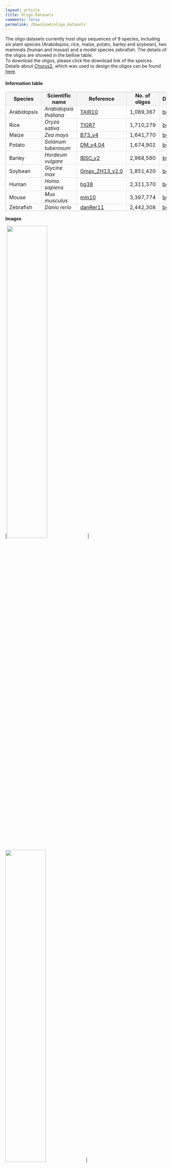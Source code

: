 ```yaml
---
layout: article
title: Oligo Datasets
comments: false
permalink: /Download/oligo_datasets
---
```


The oligo datasets currently host oligo sequences of 9 species, including six plant species (Arabidopsis, rice, maize, potato, barley and soybean), two mammals (human and mouse) and a model species zebrafish. The details of the oligos are showed in the bellow table.  
To download the oligos, please click the download link of the speices. Details about [Chorus2](#chorus_def), which was used to design the oligos can be found [here](https://github.com/zhangtaolab/Chorus2).

#### Information table

<style type="text/css">
    table {
        width: 100%; 
        max-width: 65em; 
        border: 1px solid #dedede; 
        margin: 15px auto; 
        border-collapse: collapse; 
        empty-cells: show; 
    }
    table th,
    table td {
        border: 1px solid #dedede; 
        padding: 0 10px; 
    }
    table th {
        font-weight: bold;
        background: rgb(245, 245, 245); 
}
</style>

|Species|Scientific name |Reference |No. of oligos |Download1|Download2|
|---        |---                   |---                                                                   |---         |---     |---     |
|Arabidopsis|*Arabidopsis thaliana*|[TAIR10](https://www.arabidopsis.org/)                                |1,089,367   |[bed](http://jianglab.plantbiology.msu.edu/oligo_datasets/data/TAIR10.bed.bgz)|[bed](https://bioinfor.yzu.edu.cn/download/oligodatasets/TAIR10.bed.bgz)|
|Rice       |*Oryza sativa*        |[TIGR7](http://rice.plantbiology.msu.edu/)                            |1,710,279   |[bed](http://jianglab.plantbiology.msu.edu/oligo_datasets/data/TIGR7.bed.bgz)|[bed](https://bioinfor.yzu.edu.cn/download/oligodatasets/TIGR7.bed.bgz)|
|Maize      |*Zea mays*            |[B73_v4](https://www.maizegdb.org/)                                   |1,641,770   |[bed](http://jianglab.plantbiology.msu.edu/oligo_datasets/data/B73_v4.bed.bgz)|[bed](https://bioinfor.yzu.edu.cn/download/oligodatasets/B73_v4.bed.bgz)|
|Potato     |*Solanum tuberosum*   |[DM_v4.04](http://solanaceae.plantbiology.msu.edu/pgsc_download.shtml)|1,674,902   |[bed](http://jianglab.plantbiology.msu.edu/oligo_datasets/data/DM_v404.bed.bgz)|[bed](https://bioinfor.yzu.edu.cn/download/oligodatasets/DM_v404.bed.bgz)|
|Barley     |*Hordeum vulgare*     |[IBSC_v2](http://plants.ensembl.org/Hordeum_vulgare/Info/Index)       |2,968,560   |[bed](http://jianglab.plantbiology.msu.edu/oligo_datasets/data/IBSC_v2.bed.bgz)|[bed](https://bioinfor.yzu.edu.cn/download/oligodatasets/IBSC_v2.bed.bgz)|
|Soybean    |*Glycine max*         |[Gmax_ZH13_v2.0](https://bigd.big.ac.cn/gwh/Assembly/652/show)        |1,851,420   |[bed](http://jianglab.plantbiology.msu.edu/oligo_datasets/data/Gmax_ZH13_v2.bed.bgz)|[bed](https://bioinfor.yzu.edu.cn/download/oligodatasets/Gmax_ZH13_v2.bed.bgz)|
|Human      |*Homo sapiens*        |[hg38](http://hgdownload.soe.ucsc.edu/goldenPath/hg38/bigZips)        |2,311,370   |[bed](http://jianglab.plantbiology.msu.edu/oligo_datasets/data/hg38.bed.bgz)|[bed](https://bioinfor.yzu.edu.cn/download/oligodatasets/hg38.bed.bgz)|
|Mouse      |*Mus musculus*        |[mm10](http://hgdownload.soe.ucsc.edu/goldenPath/mm10/bigZips)        |3,397,774   |[bed](http://jianglab.plantbiology.msu.edu/oligo_datasets/data/mm10.bed.bgz)|[bed](https://bioinfor.yzu.edu.cn/download/oligodatasets/mm10.bed.bgz)|
|Zebrafish  |*Danio rerio*         |[danRer11](http://hgdownload.soe.ucsc.edu/goldenPath/danRer11/bigZips)|2,442,308   |[bed](http://jianglab.plantbiology.msu.edu/oligo_datasets/data/danRer11.bed.bgz)|[bed](https://bioinfor.yzu.edu.cn/download/oligodatasets/danRer11.bed.bgz)|


**Images**

|<img src="{{ site.baseurl }}/assets/images/species_img/arabidopsis.jpeg" width="50%">|<img src="{{ site.baseurl }}/assets/images/species_img/rice.jpeg" width="50%">|<img src="{{ site.baseurl }}/assets/images/species_img/maize.jpeg" width="50%">|
|Arabidopsis|Rice|Maize|
|<img src="{{ site.baseurl }}/assets/images/species_img/potato.jpeg" width="50%">|<img src="{{ site.baseurl }}/assets/images/species_img/barley.jpeg" width="50%">|<img src="{{ site.baseurl }}/assets/images/species_img/soybean.jpeg" width="50%">|
|Potato|Barley|Soybean|
|<img src="{{ site.baseurl }}/assets/images/species_img/human.jpeg" width="50%">|<img src="{{ site.baseurl }}/assets/images/species_img/mouse.jpeg" width="50%">|<img src="{{ site.baseurl }}/assets/images/species_img/zebrafish.jpeg" width="50%">|
|Human|Mouse|Zebrafish|

<br/>

#### How to use the datasets

To use the oligo sequences of the target species, users should first download the *bed* file from the download column in the above table.  
Oligo sequences are provided with *bed.bgz* format, which is a compressed version of bed file. 
Users can decompress the file following the below instructions:  
**For Windows Users**:  
Download [7-Zip](https://www.7-zip.org/) software and install.  
![img]({{ site.baseurl }}/assets/images/7-zip_download.png)  
Use 7-Zip to uncompress *bed.bgz* file.  
![img]({{ site.baseurl }}/assets/images/7-zip_usage.png)  
**For Linux/MacOS Users**:  
Using the following command to uncompress *bed.bgz* file:  
`$ gzip -cd xxx.bed.bgz > xxx.bed`.  
![img]({{ site.baseurl }}/assets/images/gzip_usage.png)  

The decompressed bed file can be opened and read by text editor or *Excel* easily.  
**For Windows users**, text editor (Such as [*EditPlus*](https://www.editplus.com/)) is the optimum choice to open it.  
![img]({{ site.baseurl }}/assets/images/editplus_usage.png)  

The bed file contains six columns which are separated by delimiter, just like this:  
`Chr1	1360	1404	AAGATAGAGAACAAGAGAGTGAGAGGATAAGGATATAGACCAGAC	2841	+`  
Each column represents chromosome, oligo start site, oligo end site, oligo probe sequence, k-mer score and target strand of probes, respectively.  
Windows Users can use the filter function of *Excel* to select the target oligos.  
**For Linux/MacOS users**, `awk` or `perl` command may be a better method to select the desired oligo sequences. Just like this:  
`awk '$1=="Chr1"&&$2>=100000&&$3<=200000' TIGR7.bed`  
This command will extract oligos in the region Chr1:100000-200000 in rice.  
![img]({{ site.baseurl }}/assets/images/awk_oligo_usage.png)  

Finally, oligo sequences in the fourth column of the bed file can be synthesized directly for oligo-FISH experiments.  


<br/>

***

#### <a id="chorus_def" text-decoration="none">Chorus2</a>

[Chorus2](https://github.com/zhangtaolab/Chorus2) is a software which is developed to design genome-scale oligonucleotide-based probes for fluorescence *in situ* hybridization (FISH).  
Chorus2 uses python script Chorus2.py to identify and pre-filter oligos. It is implemented with a "k-mer score" method to remove repetitive oligos of target genome. Chorus2 run fast and can handle large genome like wheat. The oligos designed by Chorus2 has high specificity and suitable for FISH. The Chorus2 package runs on Linux, macOS and Windows with flexible command-line or an easy-to-use GUI (graphical user interface).

#### Citation
Zhang T†,\*, Liu GQ†, Zhao HN, Braz G.T, Jiang JM\*. Chorus2: design of genome-scale oligonucleotide-based probes for fluorescence *in situ* hybridization ***Plant Biotechnology Journal*** 2021, 19(10):1967-1978
<br/>

**\* If there are any questions when using Chorus2 or our oligo datasets, please contact us ([hanyangshuo@zhangtaolab.org](mailto:hanyangshuo@zhangtaolab.org) or [liuguanqing@zhangtaolab.org](mailto:liuguanqing@zhangtaolab.org)).**

